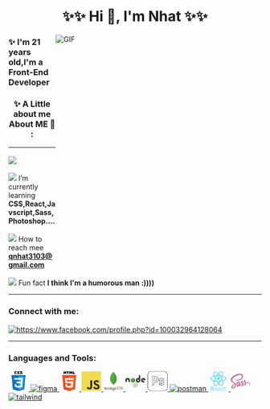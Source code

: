<h1 align="center">✨✨ Hi 👋, I'm Nhat ✨✨</h1>

 <img align="right" alt="GIF" src="https://media1.giphy.com/media/n53gX0wavokQE/giphy.gif?cid=ecf05e47zvhzmjd6d22hspdg5hth9zzveouk2oaiyng7ggal&rid=giphy.gif" width="410" height="470" />
 
### ✨ I'm 21 years old,I'm a Front-End Developer

  <h3 align="center">✨ A Little about me About ME 💬 :
<hr>
  </h3> <img height="40" src="https://raw.githubusercontent.com/innng/innng/master/assets/kyubey.gif"/>

 <img src="https://github.com/SP-XD/SP-XD/blob/main/images/hyperkitty.gif?raw=true" width="20" /> I’m currently learning **CSS,React,Javscript,Sass,Photoshop....**
<br>
<br>
 <img src="https://github.com/SP-XD/SP-XD/blob/main/images/letterbox.gif?raw=true" width="25" /> How to reach mee **qnhat3103@gmail.com**
<br>
<br>
<img src="https://github.com/SP-XD/SP-XD/blob/main/images/lightning.gif?raw=true" width="12" /> Fun fact **I think I'm a humorous man :))))**
<hr>
<h3 align="left">Connect with me:</h3>
<p align="left">
<a href="https://fb.com/https://www.facebook.com/profile.php?id=100032964128064" target="blank"><img align="center" src="https://cdn.jsdelivr.net/npm/simple-icons@3.0.1/icons/facebook.svg" alt="https://www.facebook.com/profile.php?id=100032964128064" height="30" width="40" /></a>
</p>
<hr>
<h3 align="left">Languages and Tools:</h3>
<p align="left"> <a href="https://www.w3schools.com/css/" target="_blank"> <img src="https://raw.githubusercontent.com/devicons/devicon/master/icons/css3/css3-original-wordmark.svg" alt="css3" width="40" height="40"/> </a> <a href="https://www.figma.com/" target="_blank"> <img src="https://www.vectorlogo.zone/logos/figma/figma-icon.svg" alt="figma" width="40" height="40"/> </a> <a href="https://www.w3.org/html/" target="_blank"> <img src="https://raw.githubusercontent.com/devicons/devicon/master/icons/html5/html5-original-wordmark.svg" alt="html5" width="40" height="40"/> </a> <a href="https://developer.mozilla.org/en-US/docs/Web/JavaScript" target="_blank"> <img src="https://raw.githubusercontent.com/devicons/devicon/master/icons/javascript/javascript-original.svg" alt="javascript" width="40" height="40"/> </a> <a href="https://www.mongodb.com/" target="_blank"> <img src="https://raw.githubusercontent.com/devicons/devicon/master/icons/mongodb/mongodb-original-wordmark.svg" alt="mongodb" width="40" height="40"/> </a> <a href="https://nodejs.org" target="_blank"> <img src="https://raw.githubusercontent.com/devicons/devicon/master/icons/nodejs/nodejs-original-wordmark.svg" alt="nodejs" width="40" height="40"/> </a> <a href="https://www.photoshop.com/en" target="_blank"> <img src="https://raw.githubusercontent.com/devicons/devicon/master/icons/photoshop/photoshop-line.svg" alt="photoshop" width="40" height="40"/> </a> <a href="https://postman.com" target="_blank"> <img src="https://www.vectorlogo.zone/logos/getpostman/getpostman-icon.svg" alt="postman" width="40" height="40"/> </a> <a href="https://reactjs.org/" target="_blank"> <img src="https://raw.githubusercontent.com/devicons/devicon/master/icons/react/react-original-wordmark.svg" alt="react" width="40" height="40"/> </a> <a href="https://sass-lang.com" target="_blank"> <img src="https://raw.githubusercontent.com/devicons/devicon/master/icons/sass/sass-original.svg" alt="sass" width="40" height="40"/> </a> <a href="https://tailwindcss.com/" target="_blank"> <img src="https://www.vectorlogo.zone/logos/tailwindcss/tailwindcss-icon.svg" alt="tailwind" width="40" height="40"/> </a> </p>


